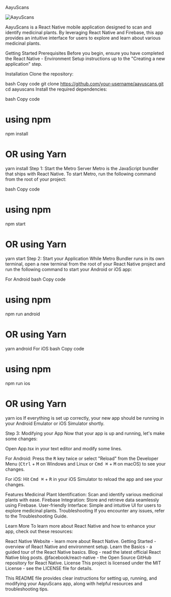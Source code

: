 AayuScans

![AayuScans](https://github.com/user-attachments/assets/88f2b0ca-4edf-41f6-9831-7dc091bdcac1)

AayuScans is a React Native mobile application designed to scan and identify medicinal plants. By leveraging React Native and Firebase, this app provides an intuitive interface for users to explore and learn about various medicinal plants.

Getting Started
Prerequisites
Before you begin, ensure you have completed the React Native - Environment Setup instructions up to the "Creating a new application" step.

Installation
Clone the repository:

bash
Copy code
git clone https://github.com/your-username/aayuscans.git
cd aayuscans
Install the required dependencies:

bash
Copy code
# using npm
npm install

# OR using Yarn
yarn install
Step 1: Start the Metro Server
Metro is the JavaScript bundler that ships with React Native. To start Metro, run the following command from the root of your project:

bash
Copy code
# using npm
npm start

# OR using Yarn
yarn start
Step 2: Start your Application
While Metro Bundler runs in its own terminal, open a new terminal from the root of your React Native project and run the following command to start your Android or iOS app:

For Android
bash
Copy code
# using npm
npm run android

# OR using Yarn
yarn android
For iOS
bash
Copy code
# using npm
npm run ios

# OR using Yarn
yarn ios
If everything is set up correctly, your new app should be running in your Android Emulator or iOS Simulator shortly.

Step 3: Modifying your App
Now that your app is up and running, let's make some changes:

Open App.tsx in your text editor and modify some lines.

For Android: Press the <kbd>R</kbd> key twice or select "Reload" from the Developer Menu (<kbd>Ctrl</kbd> + <kbd>M</kbd> on Windows and Linux or <kbd>Cmd ⌘</kbd> + <kbd>M</kbd> on macOS) to see your changes.

For iOS: Hit <kbd>Cmd ⌘</kbd> + <kbd>R</kbd> in your iOS Simulator to reload the app and see your changes.

Features
Medicinal Plant Identification: Scan and identify various medicinal plants with ease.
Firebase Integration: Store and retrieve data seamlessly using Firebase.
User-friendly Interface: Simple and intuitive UI for users to explore medicinal plants.
Troubleshooting
If you encounter any issues, refer to the Troubleshooting Guide.

Learn More
To learn more about React Native and how to enhance your app, check out these resources:

React Native Website - learn more about React Native.
Getting Started - overview of React Native and environment setup.
Learn the Basics - a guided tour of the React Native basics.
Blog - read the latest official React Native blog posts.
@facebook/react-native - the Open Source GitHub repository for React Native.
License
This project is licensed under the MIT License - see the LICENSE file for details.

This README file provides clear instructions for setting up, running, and modifying your AayuScans app, along with helpful resources and troubleshooting tips.

